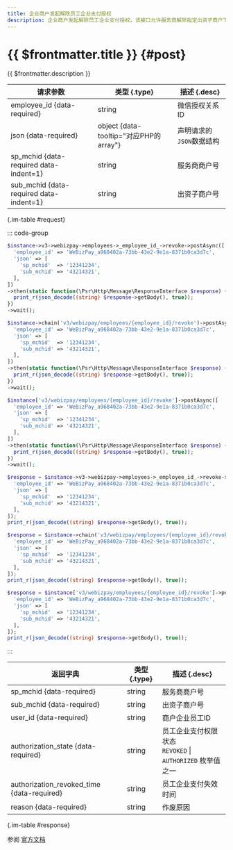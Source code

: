 ```yaml
---
title: 企业商户发起解除员工企业支付授权
description: 企业商户发起解除员工企业支付授权。该接口允许服务商解除指定出资子商户下特定员工的企业支付授权关系，解除授权后员工将无法继续使用企业支付功能，已发放的额度卡将自动失效。企业可通过此接口管理离职员工或需要取消授权的员工。
---
```


# {{ $frontmatter.title }} {#post}

{{ $frontmatter.description }}

| 请求参数 | 类型 {.type} | 描述 {.desc}
| --- | --- | ---
| employee_id {data-required} | string | 微信授权关系ID
| json {data-required} | object {data-tooltip="对应PHP的array"} | 声明请求的`JSON`数据结构
| sp_mchid {data-required data-indent=1} | string | 服务商商户号
| sub_mchid {data-required data-indent=1} | string | 出资子商户号

{.im-table #request}

::: code-group

```php [异步纯链式]
$instance->v3->webizpay->employees->_employee_id_->revoke->postAsync([
  'employee_id' => 'WeBizPay_a968402a-73bb-43e2-9e1a-8371b0ca3d7c',
  'json' => [
    'sp_mchid'  => '12341234',
    'sub_mchid' => '43214321',
  ],
])
->then(static function(\Psr\Http\Message\ResponseInterface $response) {
  print_r(json_decode((string) $response->getBody(), true));
})
->wait();
```

```php [异步声明式]
$instance->chain('v3/webizpay/employees/{employee_id}/revoke')->postAsync([
  'employee_id' => 'WeBizPay_a968402a-73bb-43e2-9e1a-8371b0ca3d7c',
  'json' => [
    'sp_mchid'  => '12341234',
    'sub_mchid' => '43214321',
  ],
])
->then(static function(\Psr\Http\Message\ResponseInterface $response) {
  print_r(json_decode((string) $response->getBody(), true));
})
->wait();
```

```php [异步属性式]
$instance['v3/webizpay/employees/{employee_id}/revoke']->postAsync([
  'employee_id' => 'WeBizPay_a968402a-73bb-43e2-9e1a-8371b0ca3d7c',
  'json' => [
    'sp_mchid'  => '12341234',
    'sub_mchid' => '43214321',
  ],
])
->then(static function(\Psr\Http\Message\ResponseInterface $response) {
  print_r(json_decode((string) $response->getBody(), true));
})
->wait();
```

```php [同步纯链式]
$response = $instance->v3->webizpay->employees->_employee_id_->revoke->post([
  'employee_id' => 'WeBizPay_a968402a-73bb-43e2-9e1a-8371b0ca3d7c',
  'json' => [
    'sp_mchid'  => '12341234',
    'sub_mchid' => '43214321',
  ],
]);
print_r(json_decode((string) $response->getBody(), true));
```

```php [同步声明式]
$response = $instance->chain('v3/webizpay/employees/{employee_id}/revoke')->post([
  'employee_id' => 'WeBizPay_a968402a-73bb-43e2-9e1a-8371b0ca3d7c',
  'json' => [
    'sp_mchid'  => '12341234',
    'sub_mchid' => '43214321',
  ],
]);
print_r(json_decode((string) $response->getBody(), true));
```

```php [同步属性式]
$response = $instance['v3/webizpay/employees/{employee_id}/revoke']->post([
  'employee_id' => 'WeBizPay_a968402a-73bb-43e2-9e1a-8371b0ca3d7c',
  'json' => [
    'sp_mchid'  => '12341234',
    'sub_mchid' => '43214321',
  ],
]);
print_r(json_decode((string) $response->getBody(), true));
```

:::

| 返回字典 | 类型 {.type} | 描述 {.desc}
| --- | --- | ---
| sp_mchid {data-required} | string | 服务商商户号
| sub_mchid {data-required} | string | 出资子商户号
| user_id {data-required} | string | 商户企业员工ID
| authorization_state {data-required} | string | 员工企业支付权限状态<br/>`REVOKED` \| `AUTHORIZED` 枚举值之一
| authorization_revoked_time {data-required} | string | 员工企业支付失效时间
| reason {data-required} | string | 作废原因

{.im-table #response}

参阅 [官方文档](https://pay.weixin.qq.com/doc/v3/partner/4014507156)
